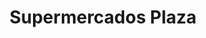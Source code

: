---
title: "Supermercados Plaza"
url: /rivas-vaciamadrid/supermercados-plaza/
shop: supermercado
---